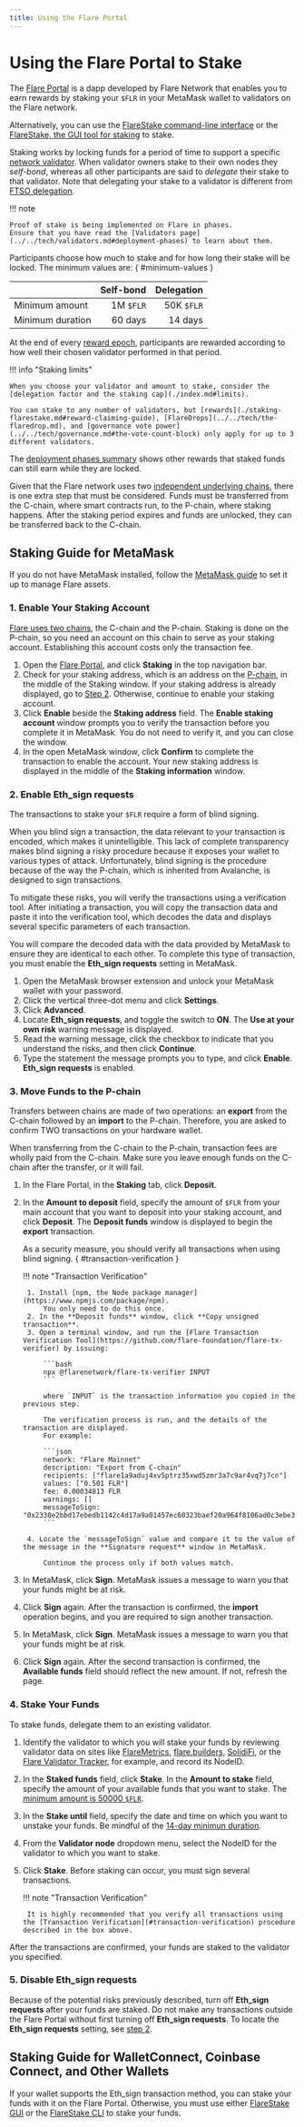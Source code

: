 ```yaml
---
title: Using the Flare Portal
---
```


# Using the Flare Portal to Stake

The [Flare Portal](https://portal.flare.network/) is a dapp developed by Flare Network that enables you to earn rewards by staking your `$FLR` in your MetaMask wallet to validators on the Flare network.

Alternatively, you can use the [FlareStake command-line interface](./staking-cli.md) or the [FlareStake, the GUI tool for staking](./staking-flarestake.md) to stake.

Staking works by locking funds for a period of time to support a specific [network validator](../../tech/validators.md).
When validator owners stake to their own nodes they _self-bond_, whereas all other participants are said to _delegate_ their stake to that validator.
Note that delegating your stake to a validator is different from [FTSO delegation](../../tech/ftso.md/#delegation).

!!! note

    Proof of stake is being implemented on Flare in phases.
    Ensure that you have read the [Validators page](../../tech/validators.md#deployment-phases) to learn about them.

Participants choose how much to stake and for how long their stake will be locked.
The minimum values are:
{ #minimum-values }

|                  | Self-bond | Delegation |
| ---------------- | --------: | ---------: |
| Minimum amount   | 1M `$FLR` | 50K `$FLR` |
| Minimum duration |   60 days |    14 days |

At the end of every [reward epoch](../../tech/ftso.md#reward-epoch), participants are rewarded according to how well their chosen validator performed in that period.

!!! info "Staking limits"

    When you choose your validator and amount to stake, consider the [delegation factor and the staking cap](./index.md#limits).

    You can stake to any number of validators, but [rewards](./staking-flarestake.md#reward-claiming-guide), [FlareDrops](../../tech/the-flaredrop.md), and [governance vote power](../../tech/governance.md#the-vote-count-block) only apply for up to 3 different validators.

The [deployment phases summary](../../tech/validators.md#summary) shows other rewards that staked funds can still earn while they are locked.

Given that the Flare network uses two [independent underlying chains](../../tech/flare.md#flare-chains), there is one extra step that must be considered.
Funds must be transferred from the C-chain, where smart contracts run, to the P-chain, where staking happens.
After the staking period expires and funds are unlocked, they can be transferred back to the C-chain.

## Staking Guide for MetaMask

If you do not have MetaMask installed, follow the [MetaMask guide](../wallets/how-to-access-flare-network-with-metamask.md) to set it up to manage Flare assets.

### 1. Enable Your Staking Account

[Flare uses two chains](../../tech/flare.md/#flare-chains), the C-chain and the P-chain.
Staking is done on the P-chain, so you need an account on this chain to serve as your staking account.
Establishing this account costs only the transaction fee.

1. Open the [Flare Portal](https://portal.flare.network/), and click **Staking** in the top navigation bar.
2. Check for your staking address, which is an address on the [P-chain](../../tech/flare.md/#flare-chains), in the middle of the Staking window.
   If your staking address is already displayed, go to [Step 2](#2-enable-eth_sign-requests).
   Otherwise, continue to enable your staking account.
3. Click **Enable** beside the **Staking address** field.
   The **Enable staking account** window prompts you to verify the transaction before you complete it in MetaMask.
   You do not need to verify it, and you can close the window.
4. In the open MetaMask window, click **Confirm** to complete the transaction to enable the account.
   Your new staking address is displayed in the middle of the **Staking information** window.

### 2. Enable **Eth_sign requests**

The transactions to stake your `$FLR` require a form of blind signing.

When you blind sign a transaction, the data relevant to your transaction is encoded, which makes it unintelligible.
This lack of complete transparency makes blind signing a risky procedure because it exposes your wallet to various types of attack.
Unfortunately, blind signing is the procedure because of the way the P-chain, which is inherited from Avalanche, is designed to sign transactions.

To mitigate these risks, you will verify the transactions using a verification tool.
After initiating a transaction, you will copy the transaction data and paste it into the verification tool, which decodes the data and displays several specific parameters of each transaction.

You will compare the decoded data with the data provided by MetaMask to ensure they are identical to each other.
To complete this type of transaction, you must enable the **Eth_sign requests** setting in MetaMask.

1. Open the MetaMask browser extension and unlock your MetaMask wallet with your password.
2. Click the vertical three-dot menu and click **Settings**.
3. Click **Advanced**.
4. Locate **Eth_sign requests**, and toggle the switch to **ON**.
   The **Use at your own risk** warning message is displayed.
5. Read the warning message, click the checkbox to indicate that you understand the risks, and then click **Continue**.
6. Type the statement the message prompts you to type, and click **Enable**.
   **Eth_sign requests** is enabled.

### 3. Move Funds to the P-chain

Transfers between chains are made of two operations: an **export** from the C-chain followed by an **import** to the P-chain.
Therefore, you are asked to confirm TWO transactions on your hardware wallet.

When transferring from the C-chain to the P-chain, transaction fees are wholly paid from the C-chain.
Make sure you leave enough funds on the C-chain after the transfer, or it will fail.

1. In the Flare Portal, in the **Staking** tab, click **Deposit**.
2. In the **Amount to deposit** field, specify the amount of `$FLR` from your main account that you want to deposit into your staking account, and click **Deposit**.
    The **Deposit funds** window is displayed to begin the **export** transaction.

    As a security measure, you should verify all transactions when using blind signing.
    { #transaction-verification }

    !!! note "Transaction Verification"

        1. Install [npm, the Node package manager](https://www.npmjs.com/package/npm).
            You only need to do this once.
        2. In the **Deposit funds** window, click **Copy unsigned transaction**.
        3. Open a terminal window, and run the [Flare Transaction Verification Tool](https://github.com/flare-foundation/flare-tx-verifier) by issuing:

            ```bash
            npx @flarenetwork/flare-tx-verifier INPUT
            ```

            where `INPUT` is the transaction information you copied in the previous step.

            The verification process is run, and the details of the transaction are displayed.
            For example:

            ```json
            network: "Flare Mainnet"
            description: "Export from C-chain"
            recipients: ["flare1a9aduj4xv5ptrz35xwd5zmr3a7c9ar4vq7j7cn"]
            values: ["0.501 FLR"]
            fee: 0.00034813 FLR
            warnings: []
            messageToSign: "0x2330e2bbd17ebedb1142c4d17a9a01457ec60323baef20a964f8106ad0c3ebe3"
            ```

        4. Locate the `messageToSign` value and compare it to the value of the message in the **Signature request** window in MetaMask.

            Continue the process only if both values match.

3. In MetaMask, click **Sign**.
   MetaMask issues a message to warn you that your funds might be at risk.
4. Click **Sign** again.
   After the transaction is confirmed, the **import** operation begins, and you are required to sign another transaction.
5. In MetaMask, click **Sign**.
   MetaMask issues a message to warn you that your funds might be at risk.
6. Click **Sign** again.
   After the second transaction is confirmed, the **Available funds** field should reflect the new amount.
   If not, refresh the page.

### 4. Stake Your Funds

To stake funds, delegate them to an existing validator.

1. Identify the validator to which you will stake your funds by reviewing validator data on sites like [FlareMetrics](https://flaremetrics.io/validators), [flare.builders](https://www.flare.builders/validators), [SolidiFi](https://solidifi.app/validators), or the [Flare Validator Tracker](https://flare-validators.flare.network/), for example, and record its NodeID.
2. In the **Staked funds** field, click **Stake**.
   In the **Amount to stake** field, specify the amount of your available funds that you want to stake.
   The [minimum amount is 50000 `$FLR`](#minimum-values).
3. In the **Stake until** field, specify the date and time on which you want to unstake your funds.
   Be mindful of the [14-day minimun duration](#minimum-values).
4. From the **Validator node** dropdown menu, select the NodeID for the validator to which you want to stake.
5. Click **Stake**.
    Before staking can occur, you must sign several transactions.

    !!! note "Transaction Verification"

        It is highly recommended that you verify all transactions using the [Transaction Verification](#transaction-verification) procedure described in the box above.

After the transactions are confirmed, your funds are staked to the validator you specified.

### 5. Disable **Eth_sign requests**

Because of the potential risks previously described, turn off **Eth_sign requests** after your funds are staked.
Do not make any transactions outside the Flare Portal without first turning off **Eth_sign requests**.
To locate the **Eth_sign requests** setting, see [step 2](#2-enable-eth_sign-requests).

## Staking Guide for WalletConnect, Coinbase Connect, and Other Wallets

If your wallet supports the Eth_sign transaction method, you can stake your funds with it on the Flare Portal.
Otherwise, you must use either [FlareStake GUI](./staking-flarestake.md) or the [FlareStake CLI](./staking-cli.md) to stake your funds.
